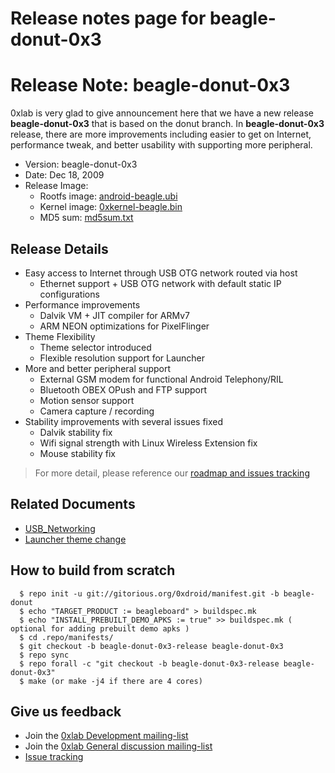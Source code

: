 # Release notes page for beagle-donut-0x3

# Release Note: beagle-donut-0x3 #
0xlab is very glad to give announcement here that we have a new release **beagle-donut-0x3** that is based on the donut branch. In **beagle-donut-0x3** release, there are more improvements including easier to get on Internet, performance tweak, and better usability with supporting more peripheral.

  * Version: beagle-donut-0x3
  * Date: Dec 18, 2009
  * Release Image:
    * Rootfs image: [android-beagle.ubi](http://downloads.0xlab.org/release/beagle-donut-0x3/android-beagle.ubi)
    * Kernel image: [0xkernel-beagle.bin](http://downloads.0xlab.org/release/beagle-donut-0x3/0xkernel-beagle.bin)
    * MD5 sum: [md5sum.txt](http://downloads.0xlab.org/release/beagle-donut-0x3/md5sum.txt)

## Release Details ##
  * Easy access to Internet through USB OTG network routed via host
    * Ethernet support + USB OTG network with default static IP configurations
  * Performance improvements
    * Dalvik VM + JIT compiler for ARMv7
    * ARM NEON optimizations for PixelFlinger
  * Theme Flexibility
    * Theme selector introduced
    * Flexible resolution support for Launcher
  * More and better peripheral support
    * External GSM modem for functional Android Telephony/RIL
    * Bluetooth OBEX OPush and FTP support
    * Motion sensor support
    * Camera capture / recording
  * Stability improvements with several issues fixed
    * Dalvik stability fix
    * Wifi signal strength with Linux Wireless Extension fix
    * Mouse stability fix

> For more detail, please reference our [roadmap and issues tracking](http://code.google.com/p/0xdroid/wiki/Roadmap)


## Related Documents ##
  * [USB\_Networking](http://code.google.com/p/0xdroid/wiki/USB_Networking)
  * [Launcher theme change](http://code.google.com/p/0xdroid/wiki/LauncherTheme)


## How to build from scratch ##
```
  $ repo init -u git://gitorious.org/0xdroid/manifest.git -b beagle-donut
  $ echo "TARGET_PRODUCT := beagleboard" > buildspec.mk
  $ echo "INSTALL_PREBUILT_DEMO_APKS := true" >> buildspec.mk ( optional for adding prebuilt demo apks )
  $ cd .repo/manifests/
  $ git checkout -b beagle-donut-0x3-release beagle-donut-0x3
  $ repo sync
  $ repo forall -c "git checkout -b beagle-donut-0x3-release beagle-donut-0x3"
  $ make (or make -j4 if there are 4 cores)
```


## Give us feedback ##
  * Join the [0xlab Development mailing-list](http://groups.google.com/group/0xlab-devel)
  * Join the [0xlab General discussion mailing-list](http://groups.google.com/group/0xlab-discuss)
  * [Issue tracking](http://code.google.com/p/0xdroid/issues)

